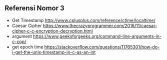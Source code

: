 ## Referensi Nomor 3

- Get Timestamp http://www.cplusplus.com/reference/ctime/localtime/
- Caesar Cipher https://www.thecrazyprogrammer.com/2016/11/caesar-cipher-c-c-encryption-decryption.html
- argument https://www.geeksforgeeks.org/command-line-arguments-in-c-cpp/
- get epoch time https://stackoverflow.com/questions/11765301/how-do-i-get-the-unix-timestamp-in-c-as-an-int
